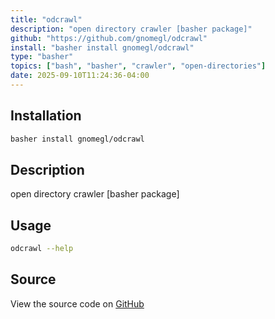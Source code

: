 ```yaml
---
title: "odcrawl"
description: "open directory crawler [basher package]"
github: "https://github.com/gnomegl/odcrawl"
install: "basher install gnomegl/odcrawl"
type: "basher"
topics: ["bash", "basher", "crawler", "open-directories"]
date: 2025-09-10T11:24:36-04:00
---
```


## Installation

```bash
basher install gnomegl/odcrawl
```

## Description

open directory crawler [basher package]

## Usage

```bash
odcrawl --help
```

## Source

View the source code on [GitHub](https://github.com/gnomegl/odcrawl)
